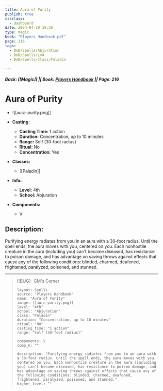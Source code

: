 ```yaml
---
title: Aura of Purity
publish: true
cssclass:
  - dashboard
date: 2024-04-20 18:30
type: magic
book: "Players Handbook.pdf"
page: 216
tags:
  - DnD/Spells/Abjuration
  - DnD/Spells/Lv4
  - DnD/Spells/Class/Paladin

---
```


##### Back: [[Magic]] || Book: [Players Handbook](https://drive.google.com/drive/folders/1O5bhpYizcIT5xxAoLOuzCRht_PVS7VSG?usp=sharing) || Page: 216

# Aura of Purity
- ![[aura-purity.png]]
- **Casting:**
    - **Casting Time:** 1 action
    - **Duration:** Concentration, up to 10 minutes
    - **Range:** Self (30-foot radius)
    - **Ritual:** No
    - **Concentration:** Yes
- **Classes:**
    - [[Paladin]]

- **Info:**
    - **Level:** 4th
    - **School:** Abjuration
- **Components:**
    - V


## Description:
Purifying energy radiates from you in an aura with a 30-foot radius. Until the spell ends, the aura moves with you, centered on you. Each nonhostile creature in the aura (including you) can't become diseased, has resistance to poison damage, and has advantage on saving throws against effects that cause any of the following conditions: blinded, charmed, deafened, frightened, paralyzed, poisoned, and stunned.



---

> [!BUG]- GM's Corner
>
> ```statblock
> layout: Spells
> source: "Players Handbook"
> name: "Aura of Purity"
> image: [[aura-purity.png]]
> level: "4th"
> school: "Abjuration"
> class: "Paladin"
> duration: "Concentration, up to 10 minutes"
> ritual: "No"
> casting_time: "1 action"
> range: "Self (30-foot radius)"
>
> components: V
> comp_m: ""
>
> description: "Purifying energy radiates from you in an aura with a 30-foot radius. Until the spell ends, the aura moves with you, centered on you. Each nonhostile creature in the aura (including you) can't become diseased, has resistance to poison damage, and has advantage on saving throws against effects that cause any of the following conditions: blinded, charmed, deafened, frightened, paralyzed, poisoned, and stunned."
> higher_level: ""
> ```
